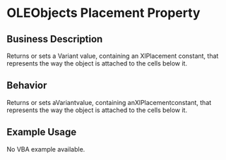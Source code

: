 # OLEObjects Placement Property

## Business Description
Returns or sets a Variant value, containing an XlPlacement constant, that represents the way the object is attached to the cells below it.

## Behavior
Returns or sets aVariantvalue, containing anXlPlacementconstant, that represents the way the object is attached to the cells below it.

## Example Usage
No VBA example available.